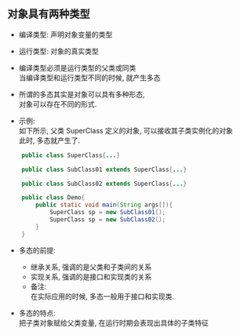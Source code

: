 ## 对象具有两种类型
- 编译类型: 声明对象变量的类型
- 运行类型: 对象的真实类型
  
- 编译类型必须是运行类型的父类或同类  
  当编译类型和运行类型不同的时候, 就产生多态  
- 所谓的多态其实是对象可以具有多种形态,  
  对象可以存在不同的形式.

- 示例:  
  如下所示, 父类 SuperClass 定义的对象, 可以接收其子类实例化的对象  
  此时, 多态就产生了.
```java
    public class SuperClass{...}

    public class SubClass01 extends SuperClass{...}

    public class SubClass02 extends SuperClass{...}

    public class Demo{
        public static void main(String args[]){
            SuperClass sp = new SubClass01();
            SuperClass sp = new SubClass02();
        }
    }
```

- 多态的前提:  
  - 继承关系, 强调的是父类和子类间的关系
  - 实现关系, 强调的是接口和实现类的关系
  - 备注:  
    在实际应用的时候, 多态一般用于接口和实现类.

- 多态的特点:  
  把子类对象赋给父类变量, 在运行时期会表现出具体的子类特征